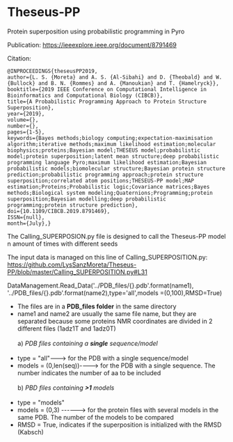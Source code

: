 # Theseus-PP
Protein superposition using probabilistic programming in Pyro


Publication: https://ieeexplore.ieee.org/document/8791469

Citation:
```
@INPROCEEDINGS{theseusPP2019,
author={L. S. {Moreta} and A. S. {Al-Sibahi} and D. {Theobald} and W. {Bullock} and B. N. {Rommes} and A. {Manoukian} and T. {Hamelryck}},
booktitle={2019 IEEE Conference on Computational Intelligence in Bioinformatics and Computational Biology (CIBCB)},
title={A Probabilistic Programming Approach to Protein Structure Superposition},
year={2019},
volume={},
number={},
pages={1-5},
keywords={Bayes methods;biology computing;expectation-maximisation algorithm;iterative methods;maximum likelihood estimation;molecular biophysics;proteins;Bayesian model;THESEUS model;probabilistic model;protein superposition;latent mean structure;deep probabilistic programming language Pyro;maximum likelihood estimation;Bayesian probabilistic models;biomolecular structure;Bayesian protein structure prediction;probabilistic programming approach;protein structure superposition;correlated atom positions;THESEUS-PP model;MAP estimation;Proteins;Probabilistic logic;Covariance matrices;Bayes methods;Biological system modeling;Quaternions;Programming;protein superposition;Bayesian modelling;deep probabilistic programming;protein structure prediction},
doi={10.1109/CIBCB.2019.8791469},
ISSN={null},
month={July},}
```



The Calling_SUPERPOSION.py file is designed to call the Theseus-PP model n amount of times with different seeds



The input data is managed on this line of Calling_SUPERPOSITION.py: https://github.com/LysSanzMoreta/Theseus-PP/blob/master/Calling_SUPERPOSITION.py#L31

DataManagement.Read_Data('../PDB_files/{}.pdb'.format(name1), '../PDB_files/{}.pdb'.format(name2),type='all',models =(0,100),RMSD=True)

- The files are in a **PDB_files folder** in the same directory
- name1 and name2 are usually the same file name, but they are separated because some proteins NMR coordinates are divided in 2 different files (1adz1T and 1adz0T)<br/><br/>
a) *PDB files containing a **single** sequence/model* <br/><br/>
- type = "all"---> for the PDB with a single sequence/model
- models = (0,len(seq))----> for the PDB with a single sequence. The number indicates the number of aa to be included<br/><br/>
b) *PBD files containing **>1** models* <br/><br/>
- type = "models"
- models = (0,3) ------> for the protein files with several models in the same PDB. The number of the models to be compared
- RMSD = True, indicates if the superposition is initialized with the RMSD (Kabsch)
